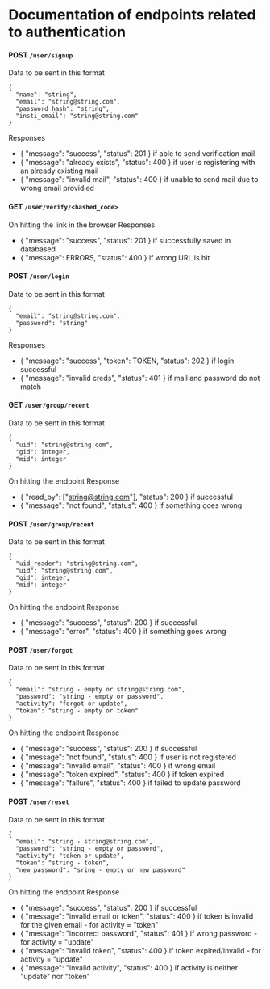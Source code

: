 # Documentation of endpoints related to authentication

#### POST  `/user/signup`
Data to be sent in this format
```
{
  "name": "string",
  "email": "string@string.com",
  "password_hash": "string",
  "insti_email": "string@string.com"
}
```
Responses
- { "message": "success", "status": 201 } if able to send verification mail
- { "message": "already exists", "status": 400 } if user is registering with an already existing mail
- { "message": "invalid mail", "status": 400 } if unable to send mail due to wrong email providied


#### GET `/user/verify/<hashed_code>`
On hitting the link in the browser
Responses
- { "message": "success", "status": 201 } if successfully saved in databased
- { "message": ERRORS, "status": 400 } if wrong URL is hit

#### POST `/user/login`
Data to be sent in this format
```
{
  "email": "string@string.com",
  "password": "string"
}
```
Responses
- { "message": "success", "token": TOKEN, "status": 202 } if login successful
- { "message": "invalid creds", "status": 401 } if mail and password do not match


#### GET `/user/group/recent`
Data to be sent in this format
```
{
  "uid": "string@string.com",
  "gid": integer,
  "mid": integer
}
```
On hitting the endpoint
Response
- { "read_by": ["string@string.com"], "status": 200 } if successful
- { "message": "not found", "status": 400 } if something goes wrong


#### POST `/user/group/recent`
Data to be sent in this format
```
{
  "uid_reader": "string@string.com",
  "uid": "string@string.com",
  "gid": integer,
  "mid": integer
}
```
On hitting the endpoint
Response
- { "message": "success", "status": 200 } if successful
- { "message": "error", "status": 400 } if something goes wrong

#### POST `/user/forgot`
Data to be sent in this format
```
{
  "email": "string - empty or string@string.com",
  "password": "string - empty or password",
  "activity": "forgot or update",
  "token": "string - empty or token"
}
```
On hitting the endpoint
Response
- { "message": "success", "status": 200 } if successful
- { "message": "not found", "status": 400 } if user is not registered
- { "message": "invalid email", "status": 400 } if wrong email
- { "message": "token expired", "status": 400 } if token expired
- { "message": "failure", "status": 400 } if failed to update password

#### POST `/user/reset`
Data to be sent in this format
```
{
  "email": "string - string@string.com",
  "password": "string - empty or password",
  "activity": "token or update",
  "token": "string - token",
  "new_password": "sring - empty or new password"
}
```
On hitting the endpoint
Response
- { "message": "success", "status": 200 } if successful
- { "message": "invalid email or token", "status": 400 } if token is invalid for the given email - for activity = "token"
- { "message": "incorrect password", "status": 401 } if wrong password - for activity = "update"
- { "message": "invalid token", "status": 400 } if token expired/invalid - for activity = "update"
- { "message": "invalid activity", "status": 400 } if activity is neither "update" nor "token"
